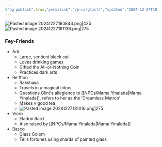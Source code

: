 ```yaml
---
{"dg-publish":true,"permalink":"/p-cs/glint/","updated":"2024-12-27T18:11:38.941-06:00"}
---
```


![Pasted image 20241227180843.png|425](/img/user/Images/Pasted%20image%2020241227180843.png)
![Pasted image 20241227181136.png|275](/img/user/Images/Pasted%20image%2020241227181136.png)

### Fey-Friends
- Arti
	- Large, sentient black cat
	- Loves drinking games
	- Gifted the All-or-Nothing Coin 
	- Practices dark arts
- Re'fflon
	- Rakshasa
	- Travels in a magical citrus
	- Questions Glint's allegiance to [[NPCs/Mama Yinalada\|Mama Yinalada]], refers to her as the 'Dreamless Matron'
	- Makes v good tea
	- ![Pasted image 20241227181016.png|275](/img/user/Images/Pasted%20image%2020241227181016.png)
- Vioro
	- Eladrin Bard
	- Also raised by [[NPCs/Mama Yinalada\|Mama Yinalada]]
- Basco
	- Glass Golem
	- Tells fortunes using shards of painted glass
